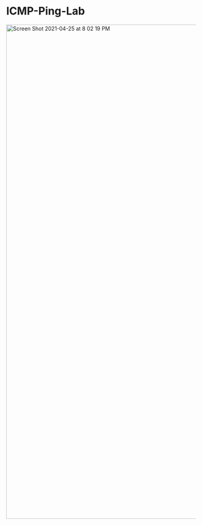 # ICMP-Ping-Lab
<img width="1312" alt="Screen Shot 2021-04-25 at 8 02 19 PM" src="https://user-images.githubusercontent.com/54638283/116023538-258b5b00-a601-11eb-91b8-ee9c7419b190.png">
